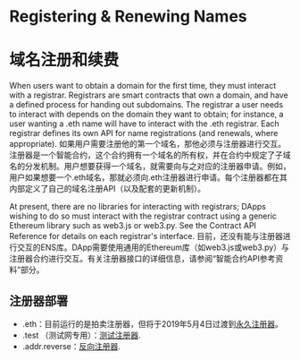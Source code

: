 # Registering & Renewing Names
# 域名注册和续费

When users want to obtain a domain for the first time, they must interact with a registrar. Registrars are smart contracts that own a domain, and have a defined process for handing out subdomains. The registrar a user needs to interact with depends on the domain they want to obtain; for instance, a user wanting a .eth name will have to interact with the .eth registrar. Each registrar defines its own API for name registrations \(and renewals, where appropriate\).
如果用户需要注册他的第一个域名，那他必须与注册器进行交互。注册器是一个智能合约，这个合约拥有一个域名的所有权，并在合约中规定了子域名的分发机制。用户想要获得一个域名，就需要向与之对应的注册器申请。例如，用户如果想要一个.eth域名，那就必须向.eth注册器进行申请。每个注册器都在其内部定义了自己的域名注册API（以及配套的更新机制）。

At present, there are no libraries for interacting with registrars; DApps wishing to do so must interact with the registrar contract using a generic Ethereum library such as web3.js or web3.py. See the Contract API Reference for details on each registrar's interface.
目前，还没有能与注册器进行交互的ENS库。DApp需要使用通用的Ethereum库（如web3.js或web3.py）与注册器合约进行交互。有关注册器接口的详细信息，请参阅“智能合约API参考资料”部分。

## 注册器部署

* .eth：目前运行的是拍卖注册器，但将于2019年5月4日过渡到[永久注册器](../contract-api-reference/.eth-permanent-registrar/)。
* .test （测试网专用）：[测试注册器](../contract-api-reference/testregistrar.md).
* .addr.reverse：[反向注册器](../contract-api-reference/reverseregistrar.md).

